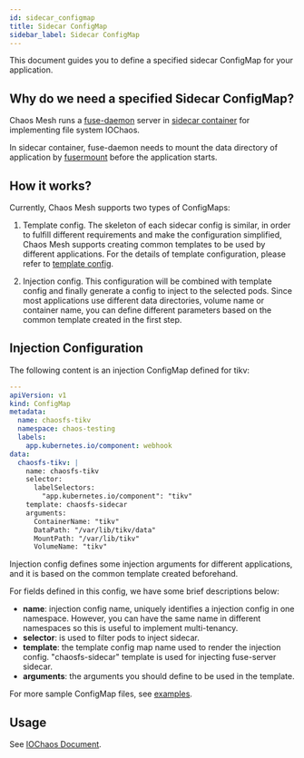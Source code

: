 ```yaml
---
id: sidecar_configmap
title: Sidecar ConfigMap 
sidebar_label: Sidecar ConfigMap 
---
```


This document guides you to define a specified sidecar ConfigMap for your application.

## Why do we need a specified Sidecar ConfigMap?

Chaos Mesh runs a [fuse-daemon](https://www.kernel.org/doc/Documentation/filesystems/fuse.txt) server in [sidecar container](https://www.magalix.com/blog/the-sidecar-pattern) for implementing file system IOChaos.

In sidecar container, fuse-daemon needs to mount the data directory of application by [fusermount](http://manpages.ubuntu.com/manpages/bionic/en/man1/fusermount.1.html) before the application starts.

## How it works?

Currently, Chaos Mesh supports two types of ConfigMaps:

1. Template config. The skeleton of each sidecar config is similar, in order to fulfill different requirements and make the configuration simplified,
Chaos Mesh supports creating common templates to be used by different applications. For the details of template configuration, please refer to [template config](sidecar_template.md).

2. Injection config. This configuration will be combined with template config and finally generate a config to inject to the selected pods. 
Since most applications use different data directories, volume name or container name, you can define different parameters based on the common template created in the first step.

## Injection Configuration

The following content is an injection ConfigMap defined for tikv:

```yaml
---
apiVersion: v1
kind: ConfigMap
metadata:
  name: chaosfs-tikv
  namespace: chaos-testing
  labels:
    app.kubernetes.io/component: webhook
data:
  chaosfs-tikv: |
    name: chaosfs-tikv
    selector:
      labelSelectors:
        "app.kubernetes.io/component": "tikv"
    template: chaosfs-sidecar
    arguments:
      ContainerName: "tikv"
      DataPath: "/var/lib/tikv/data"
      MountPath: "/var/lib/tikv"
      VolumeName: "tikv"
```

Injection config defines some injection arguments for different applications, and it is based on the common template created beforehand.

For fields defined in this config, we have some brief descriptions below:

* **name**: injection config name, uniquely identifies a injection config in one namespace. 
  However, you can have the same name in different namespaces so this is useful to implement multi-tenancy.
* **selector**: is used to filter pods to inject sidecar.
* **template**: the template config map name used to render the injection config. "chaosfs-sidecar" template is used for injecting fuse-server sidecar.
* **arguments**: the arguments you should define to be used in the template.

For more sample ConfigMap files, see [examples](https://github.com/chaos-mesh/chaos-mesh/tree/master/examples/chaosfs-configmap).


## Usage

See [IOChaos Document](io_chaos.md).


